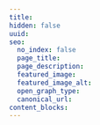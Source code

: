 ```yaml
---
title:
hidden: false
uuid:
seo:
  no_index: false
  page_title:
  page_description: 
  featured_image:
  featured_image_alt:
  open_graph_type:
  canonical_url:
content_blocks:
---
```

